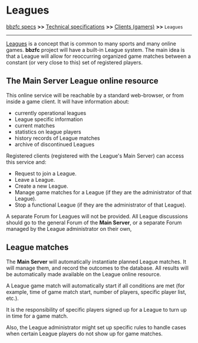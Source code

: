 # Leagues

[bbzfc specs](../bbzfc_specs.md) **>>** [Technical specifications](technical_specifications.md) **>>** [Clients (gamers)](clients_gamers.md) **>>** `Leagues`

---

[Leagues](https://en.wikipedia.org/wiki/Sports_league) is a concept that is common to many sports and many online games.
**bbzfc** project will have a built-in League system. The main idea is that a League will allow for reoccurring
organized game matches between a constant (or very close to this) set of registered players.


## The Main Server League online resource

This online service will be reachable by a standard web-browser, or from inside a game client. It will have information
about:

- currently operational leagues
- League specific information
- current matches
- statistics on league players
- history records of League matches
- archive of discontinued Leagues

Registered clients (registered with the League's Main Server) can access this service and:

- Request to join a League.
- Leave a League.
- Create a new League.
- Manage game matches for a League (if they are the administrator of that League).
- Stop a functional League (if they are the administrator of that League).

A separate Forum for Leagues will not be provided. All League discussions should go to the general Forum of the
**Main Server**, or a separate Forum managed by the League administrator on their own,


## League matches

The **Main Server** will automatically instantiate planned League matches. It will manage them, and record
the outcomes to the database. All results will be automatically made available on the League online resource.

A League game match will automatically start if all conditions are met (for example, time of game match start, number of
players, specific player list, etc.).

It is the responsibility of specific players signed up for a League to turn up in time for a game match.

Also, the League administrator might set up specific rules to handle cases when certain League players do not
show up for game matches.
